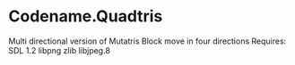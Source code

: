 # Codename.Quadtris
Multi directional version of Mutatris
Block move in four directions
Requires: SDL 1.2 libpng zlib libjpeg.8
